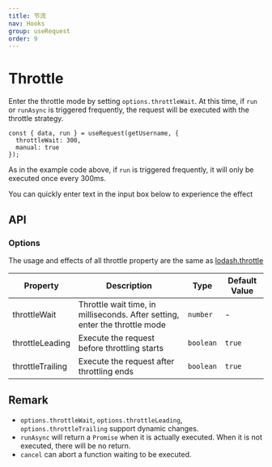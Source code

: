 ```yaml
---
title: 节流
nav: Hooks
group: useRequest
order: 9
---
```


# Throttle

Enter the throttle mode by setting `options.throttleWait`. At this time, if `run` or `runAsync` is triggered frequently, the request will be executed with the throttle strategy.

```tsx | pure
const { data, run } = useRequest(getUsername, {
  throttleWait: 300,
  manual: true
});
```

As in the example code above, if `run` is triggered frequently, it will only be executed once every 300ms.

You can quickly enter text in the input box below to experience the effect

<code src="./demo/throttle.tsx"></code>

## API

### Options

The usage and effects of all throttle property are the same as [lodash.throttle](https://lodash.com/docs/4.17.15#throttle)

| Property         | Description                                                                 | Type      | Default Value |
| ---------------- | --------------------------------------------------------------------------- | --------- | ------------- |
| throttleWait     | Throttle wait time, in milliseconds. After setting, enter the throttle mode | `number`  | -             |
| throttleLeading  | Execute the request before throttling starts                                | `boolean` | `true`        |
| throttleTrailing | Execute the request after throttling ends                                   | `boolean` | `true`        |

## Remark

- `options.throttleWait`, `options.throttleLeading`, `options.throttleTrailing` support dynamic changes.
- `runAsync` will return a `Promise` when it is actually executed. When it is not executed, there will be no return.
- `cancel` can abort a function waiting to be executed.

